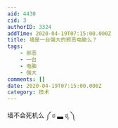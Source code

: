 ```yaml
---
aid: 4430
cid: 3
authorID: 3324
addTime: 2020-04-19T07:15:00.000Z
title: 墙是一台强大的邪恶电脑么？
tags:
    - 邪恶
    - 一台
    - 电脑
    - 强大
comments: []
date: 2020-04-19T07:15:00.000Z
category: 技术
---
```


墙不会死机么 ༼ ಠ ▃ ಠೃ ༽
